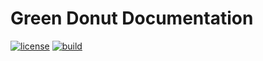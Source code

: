 # Green Donut Documentation

[![license](https://img.shields.io/github/license/ChilliCream/greendonut-docs.svg)](https://github.com/ChilliCream/greendonut-docs/blob/master/LICENSE)
[![build](https://img.shields.io/circleci/project/github/ChilliCream/greendonut-docs.svg)](https://circleci.com/gh/ChilliCream/greendonut-docs/tree/master)
